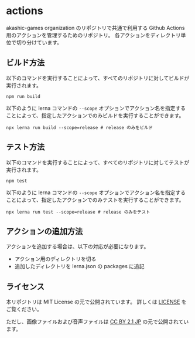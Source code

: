 # actions
akashic-games organization のリポジトリで共通で利用する Github Actions 用のアクションを管理するためのリポジトリ。
各アクションをディレクトリ単位で切り分けています。

## ビルド方法
以下のコマンドを実行することによって、すべてのリポジトリに対してビルドが実行されます。

```
npm run build
```

以下のように lerna コマンドの `--scope` オプションでアクション名を指定することによって、指定したアクションでのみビルドを実行することができます。

```
npx lerna run build --scope=release # release のみをビルド
```

## テスト方法
以下のコマンドを実行することによって、すべてのリポジトリに対してテストが実行されます。

```
npm test
```

以下のように lerna コマンドの `--scope` オプションでアクション名を指定することによって、指定したアクションでのみテストを実行することができます。

```
npx lerna run test --scope=release # release のみをテスト
```

## アクションの追加方法
アクションを追加する場合は、以下の対応が必要になります。
* アクション用のディレクトリを切る
* 追加したディレクトリを lerna.json の packages に追記

## ライセンス

本リポジトリは MIT License の元で公開されています。
詳しくは [LICENSE](https://github.com/akashic-games/actions/blob/master/LICENSE) をご覧ください。

ただし、画像ファイルおよび音声ファイルは
[CC BY 2.1 JP](https://creativecommons.org/licenses/by/2.1/jp/) の元で公開されています。
